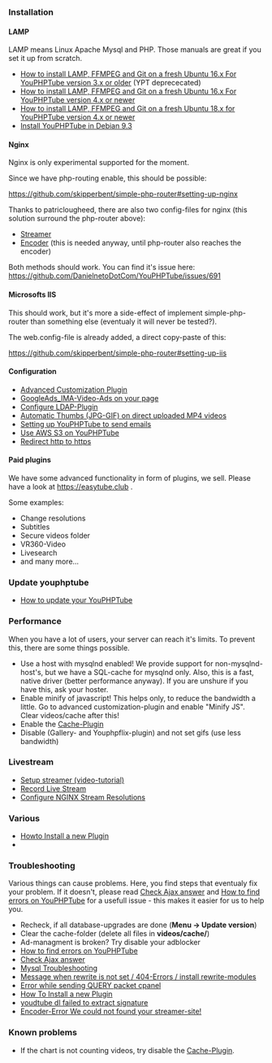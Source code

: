 ### Installation

#### LAMP

LAMP means Linux Apache Mysql and PHP. Those manuals are great if you set it up from scratch.

* [How to install LAMP, FFMPEG and Git on a fresh Ubuntu 16.x For YouPHPTube version 3.x or older](How-to-install-LAMP,--FFMPEG-and-Git-on-a-fresh-Ubuntu-16.x---For-YouPHPTube-version-3.x-or-older) (YPT deprececated)
* [How to install LAMP, FFMPEG and Git on a fresh Ubuntu 16.x For YouPHPTube version 4.x or newer](How-to-install-LAMP,-FFMPEG-and-Git-on-a-fresh-Ubuntu-16.x-For-YouPHPTube-version-4.x-or-newer)
* [How to install LAMP, FFMPEG and Git on a fresh Ubuntu 18.x for YouPHPTube version 4.x or newer](How-to-install-LAMP,-FFMPEG-and-Git-on-a-fresh-Ubuntu-18.x-for-YouPHPTube-version-4.x-or-newer)
* [Install YouPHPTube in Debian 9.3](Install-YouPHPTube-in-Debian-9.3)

#### Nginx

Nginx is only experimental supported for the moment.

Since we have php-routing enable, this should be possible:

https://github.com/skipperbent/simple-php-router#setting-up-nginx

Thanks to patriclougheed, there are also two config-files for nginx (this solution surround the php-router above):

* [Streamer](https://gist.github.com/patriclougheed/706677ffe2459df3b6587e54fd4a0923)
* [Encoder](https://gist.github.com/patriclougheed/29a6d997a1371952e29bd8384ea9bf4e) (this is needed anyway, until php-router also reaches the encoder)

Both methods should work. You can find it's issue here: https://github.com/DanielnetoDotCom/YouPHPTube/issues/691

#### Microsofts IIS

This should work, but it's more a side-effect of implement simple-php-router than something else (eventualy it will never be tested?).

The web.config-file is already added, a direct copy-paste of this:

https://github.com/skipperbent/simple-php-router#setting-up-iis

#### Configuration

* [Advanced Customization Plugin](Advanced-Customization-Plugin)
* [GoogleAds_IMA-Video-Ads on your page](https://github.com/DanielnetoDotCom/YouPHPTube/wiki/Plugin:-GoogleAds_IMA---Videos-Ads-on-your-page)
* [Configure LDAP-Plugin](Configure-LDAP-Plugin)
* [Automatic Thumbs (JPG-GIF) on direct uploaded MP4 videos](Automatic-Thumbs-(JPG-GIF)-on-direct-uploaded-MP4-videos)
* [Setting up YouPHPTube to send emails](Setting-up-YouPHPTube-to-send-emails)
* [Use AWS S3 on YouPHPTube](Use-AWS-S3-on-YouPHPTube)
* [Redirect http to https](Redirect-http-to-https)

#### Paid plugins
We have some advanced functionality in form of plugins, we sell. Please have a look at https://easytube.club .

Some examples:
* Change resolutions
* Subtitles
* Secure videos folder
* VR360-Video
* Livesearch
* and many more...

### Update youphptube
* [How to update your YouPHPTube](How-to-Update-your-YouPHPTube)

### Performance
When you have a lot of users, your server can reach it's limits. To prevent this, there are some things possible.
* Use a host with mysqlnd enabled! We provide support for non-mysqlnd-host's, but we have a SQL-cache for mysqlnd only. Also, this is a fast, native driver (better performance anyway). If you are unshure if you have this, ask your hoster.
* Enable minify of javascript! This helps only, to reduce the bandwidth a little. Go to advanced customization-plugin and enable "Minify JS". Clear videos/cache after this!
* Enable the [Cache-Plugin](Cache-Plugin)
* Disable (Gallery- and Youphpflix-plugin) and not set gifs (use less bandwidth)

### Livestream
* [Setup streamer (video-tutorial)](https://tutorials.youphptube.com/video/10-min-youphptube-stream-server-installation)
* [Record Live Stream](Record-Live-Stream)
* [Configure NGINX Stream Resolutions](Configure-NGINX-Stream-Resolutions)

### Various
* [Howto Install a new Plugin](How-To-Install-a-new-Plugin)
* 
### Troubleshooting

Various things can cause problems. Here, you find steps that eventualy fix your problem. If it doesn't, please read [Check Ajax answer](Check-Ajax-answer) and [How to find errors on YouPHPTube](How-to-find-errors-on-YouPHPTube) for a usefull issue - this makes it easier for us to help you.

* Recheck, if all database-upgrades are done (**Menu -> Update version**)
* Clear the cache-folder (delete all files in **videos/cache/**)
* Ad-managment is broken? Try disable your adblocker
* [How to find errors on YouPHPTube](How-to-find-errors-on-YouPHPTube)
* [Check Ajax answer](Check-Ajax-answer)
* [Mysql Troubleshooting](Mysql-Troubleshooting)
* [Message when rewrite is not set / 404-Errors / install rewrite-modules](Message-when-rewrite-is-not-set)
* [Error while sending QUERY packet cpanel](Error-while-sending-QUERY-packet-cpanel)
* [How To Install a new Plugin](How-To-Install-a-new-Plugin)
* [youdtube dl failed to extract signature](youdtube-dl-failed-to-extract-signature)
* [Encoder-Error We could not found your streamer-site!](Encoder-Error-We-could-not-found-your-streamer-site!)

### Known problems
* If the chart is not counting videos, try disable the [Cache-Plugin](Cache-Plugin).